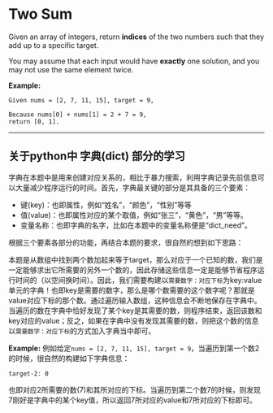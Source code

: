 # Two Sum #
Given an array of integers, return **indices** of the two numbers such that they add up to a specific target.

You may assume that each input would have **exactly** one solution, and you may not use the same element twice.

**Example:**
```
Given nums = [2, 7, 11, 15], target = 9,

Because nums[0] + nums[1] = 2 + 7 = 9,
return [0, 1].
```
---
## 关于python中 **字典(dict)** 部分的学习 ##
字典在本题中是用来创建对应关系的，相比于暴力搜索，利用字典记录先前信息可以大量减少程序运行的时间。首先，字典最关键的部分是其具备的三个要素：
- 键(key)：也即属性，例如“姓名”，“颜色”，“性别”等等
- 值(value)：也即属性对应的某个取值，例如“张三”，“黄色”，“男”等等。
- 变量名称：也即字典的名字，比如在本题中的变量名称便是“dict_need”。

根据三个要素各部分的功能，再结合本题的要求，很自然的想到如下思路：

本题是从数组中找到两个数加起来等于target，那么对应于一个已知的数，我们是一定能够求出它所需要的另外一个数的，因此存储这些信息一定是能够节省程序运行时间的（以空间换时间）。因此，我们需要构建以`需要数字：对应下标`为key:value单元的字典！也即key是需要的数字，那么是哪个数需要的这个数字呢？那就是value对应下标的那个数。通过遍历输入数组，这种信息会不断地保存在字典中。当遍历的数在字典中恰好发现了某个key是其需要的数，则程序结束，返回该数和key对应的value；反之，如果在字典中没有发现其需要的数，则把这个数的信息以`需要数字：对应下标`的方式加入字典当中即可。

**Example:**
例如给定`nums = [2, 7, 11, 15], target = 9`，当遍历到第一个数2的时候，很自然的构建如下字典信息：

`target-2: 0`

也即对应2所需要的数(7)和其所对应的下标。当遍历到第二个数7的时候，则发现7刚好是字典中的某个key值，所以返回7所对应的value和7所对应的下标即可。

